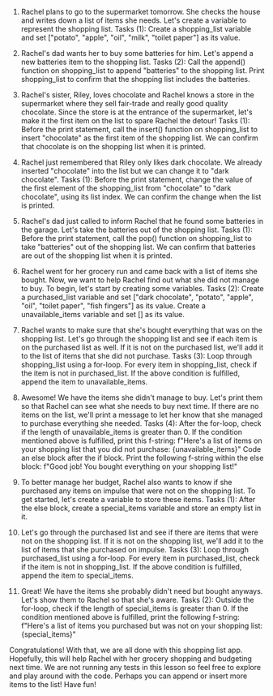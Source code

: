 1. Rachel plans to go to the supermarket tomorrow. She checks the house and writes down a list of items she needs. Let's create a variable to represent the shopping list. Tasks (1): Create a shopping_list variable and set ["potato", "apple", "oil", "milk", "toilet paper"] as its value.

2. Rachel's dad wants her to buy some batteries for him. Let's append a new batteries item to the shopping list. Tasks (2): Call the append() function on shopping_list to append "batteries" to the shopping list.
Print shopping_list to confirm that the shopping list includes the batteries.

3. Rachel's sister, Riley, loves chocolate and Rachel knows a store in the supermarket where they sell fair-trade and really good quality chocolate. Since the store is at the entrance of the supermarket, let's make it the first item on the list to spare Rachel the detour! Tasks (1): Before the print statement, call the insert() function on shopping_list to insert "chocolate" as the first item of the shopping list. We can confirm that chocolate is on the shopping list when it is printed. 

4. Rachel just remembered that Riley only likes dark chocolate. We already inserted "chocolate" into the list but we can change it to "dark chocolate". Tasks (1): Before the print statement, change the value of the first element of the shopping_list from "chocolate" to "dark chocolate", using its list index. We can confirm the change when the list is printed.

5. Rachel's dad just called to inform Rachel that he found some batteries in the garage. Let's take the batteries out of the shopping list. Tasks (1): Before the print statement, call the pop() function on shopping_list to take "batteries" out of the shopping list. We can confirm that batteries are out of the shopping list when it is printed.

6. Rachel went for her grocery run and came back with a list of items she bought. Now, we want to help Rachel find out what she did not manage to buy. To begin, let's start by creating some variables. Tasks (2): Create a purchased_list variable and set ["dark chocolate", "potato", "apple", "oil", "toilet paper", "fish fingers"] as its value. Create a unavailable_items variable and set [] as its value.

7. Rachel wants to make sure that she's bought everything that was on the shopping list. Let's go through the shopping list and see if each item is on the purchased list as well. If it is not on the purchased list, we'll add it to the list of items that she did not purchase. Tasks (3): Loop through shopping_list using a for-loop. For every item in shopping_list, check if the item is not in purchased_list. If the above condition is fulfilled, append the item to unavailable_items.

8. Awesome! We have the items she didn't manage to buy. Let's print them so that Rachel can see what she needs to buy next time. If there are no items on the list, we'll print a message to let her know that she managed to purchase everything she needed. Tasks (4): After the for-loop, check if the length of unavailable_items is greater than 0. If the condition mentioned above is fulfilled, print this f-string: f"Here's a list of items on your shopping list that you did not purchase: {unavailable_items}" Code an else block after the if block. Print the following f-string within the else block: f"Good job! You bought everything on your shopping list!"

9. To better manage her budget, Rachel also wants to know if she purchased any items on impulse that were not on the shopping list. To get started, let's create a variable to store these items. Tasks (1): After the else block, create a special_items variable and store an empty list in it.

10. Let's go through the purchased list and see if there are items that were not on the shopping list. If it is not on the shopping list, we'll add it to the list of items that she purchased on impulse. Tasks (3): Loop through purchased_list using a for-loop. For every item in purchased_list, check if the item is not in shopping_list. If the above condition is fulfilled, append the item to special_items.

11. Great! We have the items she probably didn't need but bought anyways. Let's show them to Rachel so that she's aware. Tasks (2): Outside the for-loop, check if the length of special_items is greater than 0. If the condition mentioned above is fulfilled, print the following f-string: f"Here's a list of items you purchased but was not on your shopping list: {special_items}"

Congratulations! 
With that, we are all done with this shopping list app. Hopefully, this will help Rachel with her grocery shopping and budgeting next time. We are not running any tests in this lesson so feel free to explore and play around with the code. Perhaps you can append or insert more items to the list! Have fun!
